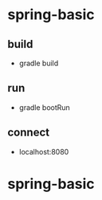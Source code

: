# spring-basic

## build
- gradle build

## run
- gradle bootRun

## connect
- localhost:8080
# spring-basic

